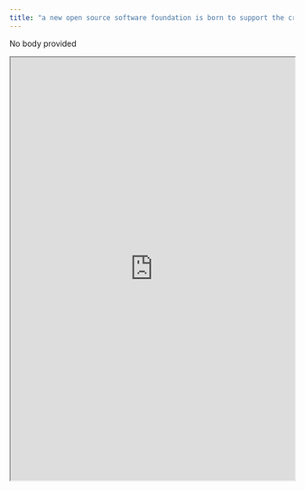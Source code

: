 ```yaml
---
title: "a new open source software foundation is born to support the creation of a secure"
---
```


No body provided
<iframe height="750" width="100%" src="https://ewelton.github.io/ktest/wiki.html#a%20new%20open%20source%20software%20foundation%20is%20born%20to%20support%20the%20creation%20of%20a%20secure"></iframe>

